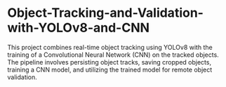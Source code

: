 # Object-Tracking-and-Validation-with-YOLOv8-and-CNN
This project combines real-time object tracking using YOLOv8 with the training of a Convolutional Neural Network (CNN) on the tracked objects. The pipeline involves persisting object tracks, saving cropped objects, training a CNN model, and utilizing the trained model for remote object validation.
